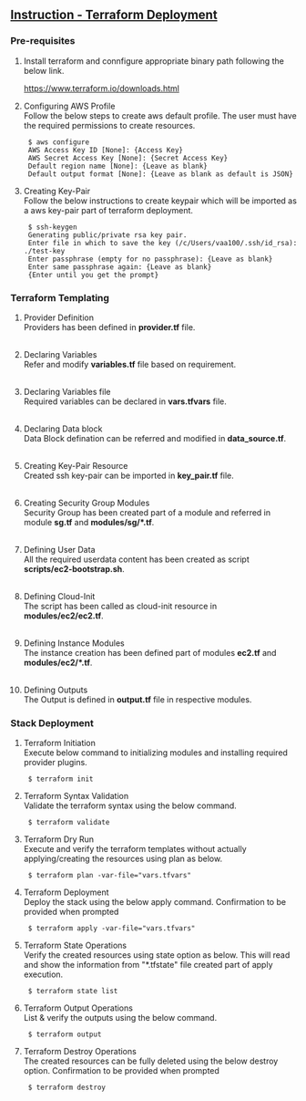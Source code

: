 <h2><u>Instruction - Terraform Deployment</u></h2>

<h3>Pre-requisites</h3>
  
1. Install terraform and connfigure appropriate binary path following the below link.</br>

      <a href="https://www.terraform.io/downloads.html"> https://www.terraform.io/downloads.html</a></br>

2. Configuring AWS Profile</br>
    Follow the below steps to create aws default profile. The user must have the required permissions to create resources.</br>

        $ aws configure
        AWS Access Key ID [None]: {Access Key}
        AWS Secret Access Key [None]: {Secret Access Key}
        Default region name [None]: {Leave as blank}
        Default output format [None]: {Leave as blank as default is JSON}

3. Creating Key-Pair</br>
    Follow the below instructions to create keypair which will be imported as a aws key-pair part of terraform deployment.</br>

        $ ssh-keygen
        Generating public/private rsa key pair.
        Enter file in which to save the key (/c/Users/vaa100/.ssh/id_rsa): ./test-key
        Enter passphrase (empty for no passphrase): {Leave as blank}
        Enter same passphrase again: {Leave as blank}
        {Enter until you get the prompt}

<h3>Terraform Templating</h3>
  
1. Provider Definition</br>
    Providers has been defined in <b>provider.tf</b> file.</br></br>

2. Declaring Variables</br>
    Refer and modify <b>variables.tf</b> file based on requirement.</br></br>

3. Declaring Variables file</br>
    Required variables can be declared in <b>vars.tfvars</b> file.</br></br>

4. Declaring Data block</br>
    Data Block defination can be referred and modified in <b>data_source.tf</b>.</br></br>

5. Creating Key-Pair Resource</br>
    Created ssh key-pair can be imported in <b>key_pair.tf</b> file.</br></br>

6. Creating Security Group Modules</br>
    Security Group has been created part of a module and referred in module <b>sg.tf</b> and <b>modules/sg/*.tf</b>. </br></br>

7. Defining User Data</br>
    All the required userdata content has been created as script <b>scripts/ec2-bootstrap.sh</b>.</br></br>

8. Defining Cloud-Init</br>
    The script has been called as cloud-init resource in <b>modules/ec2/ec2.tf</b>.</br></br>

9. Defining Instance Modules</br>
    The instance creation has been defined part of modules <b>ec2.tf</b> and <b>modules/ec2/*.tf</b>.</br></br>

10. Defining Outputs</br>
    The Output is defined in <b>output.tf</b> file in respective modules.</br>

<h3>Stack Deployment</h3>

1. Terraform Initiation</br>
    Execute below command to initializing modules and installing required provider plugins.</br>

        $ terraform init

2. Terraform Syntax Validation</br>
    Validate the terraform syntax using the below command.</br>

        $ terraform validate

3. Terraform Dry Run</br>
    Execute and verify the terraform templates without actually applying/creating the resources using plan as below.</br>

        $ terraform plan -var-file="vars.tfvars"

4. Terraform Deployment</br>
    Deploy the stack using the below apply command. Confirmation to be provided when prompted</br>

        $ terraform apply -var-file="vars.tfvars"

5. Terraform State Operations</br>
    Verify the created resources using state option as below. This will read and show the information from "*.tfstate" file created part of apply execution.</br>

        $ terraform state list

6. Terraform Output Operations</br>
    List & verify the outputs using the below command.</br>

        $ terraform output

7. Terraform Destroy Operations</br>
    The created resources can be fully deleted using the below destroy option. Confirmation to be provided when prompted</br>

        $ terraform destroy
